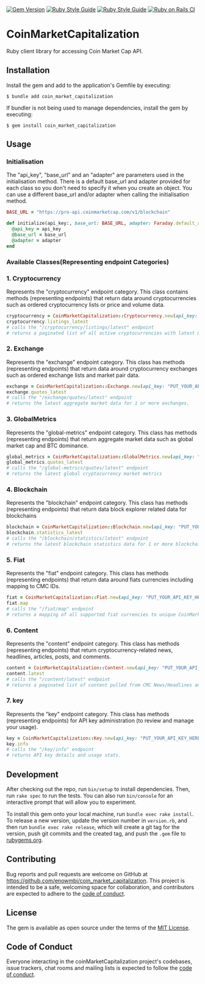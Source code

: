[![Gem Version](https://badge.fury.io/rb/coin_market_capitalization.svg)](https://badge.fury.io/rb/coin_market_capitalization)
[![Ruby Style Guide](https://img.shields.io/badge/code_style-rubocop-brightgreen.svg)](https://github.com/rubocop/rubocop)
[![Ruby Style Guide](https://img.shields.io/badge/code_style-community-brightgreen.svg)](https://rubystyle.guide)
[![Ruby on Rails CI](https://github.com/enowmbi/coin_market_capitalization_ruby/actions/workflows/ruby.yml/badge.svg)](https://github.com/enowmbi/coin_market_capitalization_ruby/actions/workflows/ruby.yml)

# CoinMarketCapitalization
Ruby client library for accessing Coin Market Cap API.

## Installation

Install the gem and add to the application's Gemfile by executing:

    $ bundle add coin_market_capitalization

If bundler is not being used to manage dependencies, install the gem by executing:

    $ gem install coin_market_capitalization

## Usage
### Initialisation
The "api_key", "base_url" and an "adapter" are parameters used in the initialisation method. 
There is a default base_url and adapter provided for each class so you don't need to specify it when you create an object.
You can use a different base_url and/or adapter when calling the initialisation method.
```ruby
BASE_URL = "https://pro-api.coinmarketcap.com/v1/blockchain"

def initialize(api_key:, base_url: BASE_URL, adapter: Faraday.default_adapter)
  @api_key = api_key
  @base_url = base_url
  @adapter = adapter
end
```

### Available Classes(Representing endpoint Categories)
### 1. Cryptocurrency 
Represents the "cryptocurrency" endpoint category.
This class contains methods (representing endpoints) that return data around cryptocurrencies such as ordered cryptocurrency lists or price and volume data.

```ruby
cryptocurrency = CoinMarketCapitalization::Cryptocurrency.new(api_key: "PUT_YOUR_API_KEY_HERE")
cryptocurrency.listings_latest
# calls the "/cryptocurrency/listings/latest" endpoint
# returns a paginated list of all active cryptocurrencies with latest market data.  
```

### 2. Exchange
Represents the "exchange" endpoint category.
This class has methods (representing endpoints) that return data around cryptocurrency exchanges such as ordered exchange lists and market pair data.

```ruby
exchange = CoinMarketCapitalization::Exchange.new(api_key: "PUT_YOUR_API_KEY_HERE")
exchange.quotes_latest
# calls the "/exchange/quotes/latest" endpoint
# returns the latest aggregate market data for 1 or more exchanges.
```

### 3. GlobalMetrics
Represents the "global-metrics" endpoint category.
This class has methods (representing endpoints) that return aggregate market data such as global market cap and BTC dominance.

```ruby
global_metrics = CoinMarketCapitalization::GlobalMetrics.new(api_key: "PUT_YOUR_API_KEY_HERE")
global_metrics.quotes_latest
# calls the "/global-metrics/quotes/latest" endpoint
# returns the latest global cryptocurrency market metrics
```

### 4. Blockchain
Represents the "blockchain" endpoint category.
This class has methods (representing endpoints) that return data block explorer related data for blockchains

```ruby
blockchain = CoinMarketCapitalization::Blockchain.new(api_key: "PUT_YOUR_API_KEY_HERE")
blockchain.statistics_latest
# calls the "/blockchain/statistics/latest" endpoint
# returns the latest blockchain statistics data for 1 or more blockchains. Bitcoin, Litecoin, and Ethereum are currently supported. 
```

### 5. Fiat
Represents the "fiat" endpoint category.
This class has methods (representing endpoints) that return data around fiats currencies including mapping to CMC IDs.

```ruby
fiat = CoinMarketCapitalization::Fiat.new(api_key: "PUT_YOUR_API_KEY_HERE")
fiat.map
# calls the "/fiat/map" endpoint
# returns a mapping of all supported fiat currencies to unique CoinMarketCap ids 
```

### 6. Content 
Represents the "content" endpoint category.
This class has methods (representing endpoints) that return cryptocurrency-related news, headlines, articles, posts, and comments.

```ruby
content = CoinMarketCapitalization::Content.new(api_key: "PUT_YOUR_API_KEY_HERE")
content.latest
# calls the "/content/latest" endpoint
# returns a paginated list of content pulled from CMC News/Headlines and Alexandria articles. 
```

### 7. key
Represents the "key" endpoint category.
This class has methods (representing endpoints) for API key administration (to review and manage your usage).

```ruby
key = CoinMarketCapitalization::Key.new(api_key: "PUT_YOUR_API_KEY_HERE")
key.info
# calls the "/key/info" endpoint
# returns API key details and usage stats.  
```

## Development

After checking out the repo, run `bin/setup` to install dependencies. Then, run `rake spec` to run the tests. You can also run `bin/console` for an interactive prompt that will allow you to experiment.

To install this gem onto your local machine, run `bundle exec rake install`. To release a new version, update the version number in `version.rb`, and then run `bundle exec rake release`, which will create a git tag for the version, push git commits and the created tag, and push the `.gem` file to [rubygems.org](https://rubygems.org).

## Contributing

Bug reports and pull requests are welcome on GitHub at https://github.com/enowmbi/coin_market_capitalization. This project is intended to be a safe, welcoming space for collaboration, and contributors are expected to adhere to the [code of conduct](https://github.com/[USERNAME]/coin_market_capitalization/blob/master/CODE_OF_CONDUCT.md).

## License

The gem is available as open source under the terms of the [MIT License](https://opensource.org/licenses/MIT).

## Code of Conduct

Everyone interacting in the coinMarketCapitalization project's codebases, issue trackers, chat rooms and mailing lists is expected to follow the [code of conduct](https://github.com/[USERNAME]/coin_market_capitalization/blob/master/CODE_OF_CONDUCT.md).
